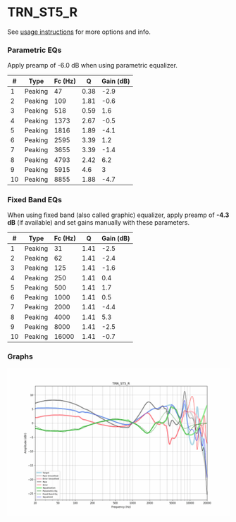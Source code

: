 # TRN_ST5_R
See [usage instructions](https://github.com/jaakkopasanen/AutoEq#usage) for more options and info.

### Parametric EQs
Apply preamp of -6.0 dB when using parametric equalizer.

|   # | Type    |   Fc (Hz) |    Q |   Gain (dB) |
|-----|---------|-----------|------|-------------|
|   1 | Peaking |        47 | 0.38 |        -2.9 |
|   2 | Peaking |       109 | 1.81 |        -0.6 |
|   3 | Peaking |       518 | 0.59 |         1.6 |
|   4 | Peaking |      1373 | 2.67 |        -0.5 |
|   5 | Peaking |      1816 | 1.89 |        -4.1 |
|   6 | Peaking |      2595 | 3.39 |         1.2 |
|   7 | Peaking |      3655 | 3.39 |        -1.4 |
|   8 | Peaking |      4793 | 2.42 |         6.2 |
|   9 | Peaking |      5915 | 4.6  |         3   |
|  10 | Peaking |      8855 | 1.88 |        -4.7 |

### Fixed Band EQs
When using fixed band (also called graphic) equalizer, apply preamp of **-4.3 dB** (if available) and set gains manually with these parameters.

|   # | Type    |   Fc (Hz) |    Q |   Gain (dB) |
|-----|---------|-----------|------|-------------|
|   1 | Peaking |        31 | 1.41 |        -2.5 |
|   2 | Peaking |        62 | 1.41 |        -2.4 |
|   3 | Peaking |       125 | 1.41 |        -1.6 |
|   4 | Peaking |       250 | 1.41 |         0.4 |
|   5 | Peaking |       500 | 1.41 |         1.7 |
|   6 | Peaking |      1000 | 1.41 |         0.5 |
|   7 | Peaking |      2000 | 1.41 |        -4.4 |
|   8 | Peaking |      4000 | 1.41 |         5.3 |
|   9 | Peaking |      8000 | 1.41 |        -2.5 |
|  10 | Peaking |     16000 | 1.41 |        -0.7 |

### Graphs
![](./TRN_ST5_R.png)
